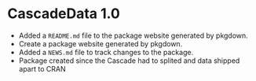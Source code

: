 # CascadeData 1.0

* Added a `README.md` file to the package website generated by pkgdown.
* Create a package website generated by pkgdown.
* Added a `NEWS.md` file to track changes to the package.
* Package created since the Cascade had to splited and data shipped apart to CRAN
